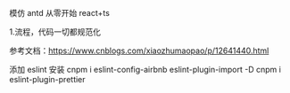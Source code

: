 模仿 antd 从零开始 react+ts

1.流程，代码一切都规范化

参考文档：https://www.cnblogs.com/xiaozhumaopao/p/12641440.html

添加 eslint 安装 cnpm i eslint-config-airbnb eslint-plugin-import -D
cnpm i eslint-plugin-prettier
